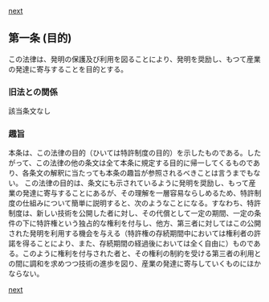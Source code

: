 [next](/specific\markdowns\特許法\001_Mp-Ch_1-At_2.md)
## 第一条 (目的)
この法律は、発明の保護及び利用を図ることにより、発明を奨励し、もつて産業の発達に寄与することを目的とする。

### 旧法との関係
該当条文なし

### 趣旨
本条は、この法律の目的（ひいては特許制度の目的）を示したものである。したがって、この法律の他の条文は全て本条に規定する目的に帰一してくるものであり、各条文の解釈に当たっても本条の趣旨が参照されるべきことは言うまでもない。
この法律の目的は、条文にも示されているように発明を奨励し、もって産業の発達に寄与することにあるが、その理解を一層容易ならしめるため、特許制度の仕組みについて簡単に説明すると、次のようなことになる。すなわち、特許制度は、新しい技術を公開した者に対し、その代償として一定の期間、一定の条件の下に特許権という独占的な権利を付与し、他方、第三者に対してはこの公開された発明を利用する機会を与える（特許権の存続期間中においては権利者の許諾を得ることにより、また、存続期間の経過後においては全く自由に）ものである。このように権利を付与された者と、その権利の制約を受ける第三者の利用との間に調和を求めつつ技術の進歩を図り、産業の発達に寄与していくものにほかならない。

[next](/specific\markdowns\特許法\001_Mp-Ch_1-At_2.md)